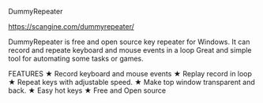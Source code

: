 DummyRepeater

https://scangine.com/dummyrepeater/

DummyRepeater is free and open source key repeater for Windows.
It can record and repeate keyboard and mouse events in a loop
Great and simple tool for automating some tasks or games.

FEATURES
★ Record keyboard and mouse events
★ Replay record in loop
★ Repeat keys with adjustable speed.
★ Make top window transparent and back.
★ Easy hot keys
★ Free and Open source
